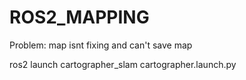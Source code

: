 # ROS2_MAPPING
Problem: map isnt fixing and can't save map 

ros2 launch cartographer_slam cartographer.launch.py
